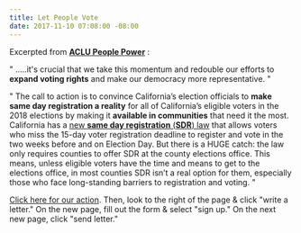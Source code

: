 ```yaml
---
title: Let People Vote
date: 2017-11-10 07:08:00 -08:00
---
```


Excerpted from [**ACLU People Power**](https://www.aclu.org/blog-feed/people-power) :

"  .....it's crucial that we take this momentum and redouble our efforts to **expand voting rights** and make our democracy more representative.  "

"  The call to action is to convince California’s election officials to **make same day registration a reality** for all of California’s eligible voters in the 2018 elections by making it **available in communities** that need it the most. California has a [new **same day registration** (**SDR**) law](http://www.ncsl.org/research/elections-and-campaigns/same-day-registration.aspx) that allows voters who miss the 15-day voter registration deadline to register and vote in the two weeks before and on Election Day. But there is a HUGE catch: the law only requires counties to offer SDR at the county elections office. This means, unless eligible voters have the time and means to get to the elections office, in most counties SDR isn’t a real option for them, especially those who face long-standing barriers to registration and voting.  "

[Click here for our action](https://vote.peoplepower.org/cms/thanks/join_lpv_homepage?state=CA.).  Then, look to the right of the page & click "write a letter."  On the new page, fill out the form & select "sign up."  On the next new page, click "send letter."



